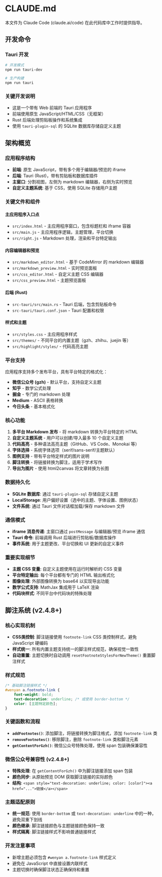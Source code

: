 # CLAUDE.md

本文件为 Claude Code (claude.ai/code) 在此代码库中工作时提供指导。

## 开发命令

### Tauri 开发
```bash
# 开发模式
npm run tauri-dev

# 生产构建
npm run tauri
```

### 关键开发说明
- 这是一个带有 Web 前端的 Tauri 应用程序
- 前端使用原生 JavaScript/HTML/CSS（无框架）
- Rust 后端处理剪贴板操作和系统集成
- 使用 `tauri-plugin-sql` 的 SQLite 数据库存储自定义主题

## 架构概览

### 应用程序结构
- **前端**: 原生 JavaScript，带有多个用于编辑器/预览的 iframe
- **后端**: Tauri (Rust)，带有剪贴板和数据库插件
- **主窗口**: 分割视图，左侧为 markdown 编辑器，右侧为实时预览
- **自定义主题系统**: 基于 CSS，使用 SQLite 存储用户主题

### 关键文件和组件

#### 主应用程序入口点
- `src/index.html` - 主应用程序窗口，包含标题栏和 iframe 容器
- `src/main.js` - 主应用程序逻辑，主题管理，平台切换
- `src/right.js` - Markdown 处理，渲染和平台特定输出

#### 内容编辑器和预览
- `src/markdown_editor.html` - 基于 CodeMirror 的 markdown 编辑器
- `src/markdown_preview.html` - 实时预览面板
- `src/css_editor.html` - 自定义主题 CSS 编辑器
- `src/css_preview.html` - 主题预览面板

#### 后端 (Rust)
- `src-tauri/src/main.rs` - Tauri 后端，包含剪贴板命令
- `src-tauri/tauri.conf.json` - Tauri 配置和权限

#### 样式和主题
- `src/styles.css` - 主应用程序样式
- `src/themes/` - 不同平台的内置主题（gzh、zhihu、juejin 等）
- `src/highlight/styles/` - 代码高亮主题

### 平台支持
应用程序支持多个发布平台，具有平台特定的格式化：
- **微信公众号 (gzh)** - 默认平台，支持自定义主题
- **知乎** - 数学公式处理
- **掘金** - 专门的 markdown 处理
- **Medium** - ASCII 表格转换
- **今日头条** - 基本格式化

### 核心功能
1. **多平台 Markdown 发布** - 将 markdown 转换为平台特定的 HTML
2. **自定义主题系统** - 用户可以创建/导入最多 10 个自定义主题
3. **代码高亮** - 多种语法高亮主题（GitHub、VS Code、Monokai 等）
4. **字体选择** - 系统字体选项（serif/sans-serif/主题默认）
5. **图例支持** - 带有平台特定样式的图片说明
6. **脚注转换** - 将链接转换为脚注，适用于学术写作
7. **导出为图片** - 使用 html2canvas 将文章转换为长图

### 数据持久化
- **SQLite 数据库**: 通过 `tauri-plugin-sql` 存储自定义主题
- **LocalStorage**: 用户偏好设置（选中的主题、字体设置、图例状态）
- **文件系统**: 通过 Tauri 文件对话框加载/保存 markdown 文件

### 通信模式
- **iframe 消息传递**: 主窗口通过 `postMessage` 与编辑器/预览 iframe 通信
- **Tauri 命令**: 前端调用 Rust 后端进行剪贴板/数据库操作
- **事件系统**: 用于主题更改、平台切换和 UI 更新的自定义事件

### 重要实现细节
- **主题 CSS 变量**: 自定义主题使用在运行时解析的 CSS 变量
- **平台特定输出**: 每个平台都有专门的 HTML 输出格式化
- **图像处理**: 外部图像转换为 base64 以实现导出功能
- **数学公式支持**: MathJax 集成用于 LaTeX 渲染
- **代码块样式**: 不同平台中代码块的特殊处理

## 脚注系统 (v2.4.8+)

### 核心实现机制
- **CSS类控制**: 脚注链接使用 `footnote-link` CSS 类控制样式，避免 JavaScript 硬编码
- **样式统一**: 所有内置主题支持统一的脚注样式规范，确保视觉一致性
- **自动重置**: 主题切换时自动调用 `resetFootnoteStylesForNewTheme()` 重置脚注样式

### 样式规范
```css
/* 基础脚注链接样式 */
#wenyan a.footnote-link {
    font-weight: bold;
    text-decoration: underline; /* 或使用 border-bottom */
    color: [主题特定颜色];
}
```

### 关键函数和流程
- **`addFootnotes()`**: 添加脚注，将链接转换为脚注格式，添加 `footnote-link` 类
- **`removeFootnotes()`**: 移除脚注，删除 `footnote-link` 类和脚注元素
- **`getContentForGzh()`**: 微信公众号特殊处理，使用 span 包装确保兼容性

### 微信公众号兼容性 (v2.4.8+)
- **特殊处理**: 在 `getContentForGzh()` 中为脚注链接添加 span 包装
- **颜色同步**: 从原始预览 DOM 获取脚注链接的实际颜色
- **结构**: `<span style="text-decoration: underline; color: [color]"><a href="...">链接</a></span>`

### 主题适配原则
- **统一规范**: 使用 `border-bottom` 或 `text-decoration: underline` 中的一种，避免双重下划线
- **颜色继承**: 脚注链接颜色与主题链接颜色保持一致
- **样式隔离**: 脚注链接样式不影响普通链接样式

### 开发注意事项
- 新增主题必须包含 `#wenyan a.footnote-link` 样式定义
- 避免在 JavaScript 中直接设置内联样式
- 主题切换时确保脚注状态正确保持和重置